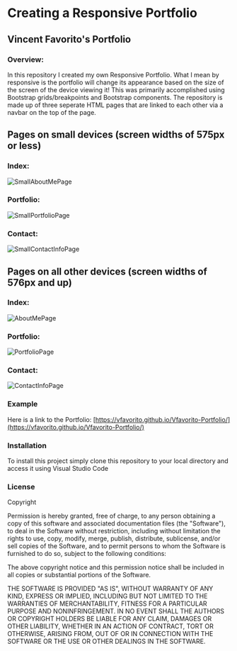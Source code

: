 # Creating a Responsive Portfolio

## Vincent Favorito's Portfolio

### Overview:
In this repository I created my own Responsive Portfolio.  What I mean by responsive is the portfolio will change its appearance based on the size of the screen of the device viewing it! This was primarily accomplished using Bootstrap grids/breakpoints and Bootstrap components.  The repository is made up of three seperate HTML pages that are linked to each other via a navbar on the top of the page.

## Pages on small devices (screen widths of 575px or less)
### Index:
![SmallAboutMePage](Images/smallabout.PNG)      
### Portfolio:
![SmallPortfolioPage](Images/smallportfolio.PNG)       
### Contact:
![SmallContactInfoPage](Images/smallcontact.PNG)

## Pages on all other devices (screen widths of 576px and up)
### Index:
![AboutMePage](Images/largeabout.PNG)     
### Portfolio:
 ![PortfolioPage](Images/largeportfolio.PNG)      
### Contact:
 ![ContactInfoPage](Images/largecontact.PNG)     

### Example
Here is a link to the Portfolio:  [https://vfavorito.github.io/Vfavorito-Portfolio/](https://vfavorito.github.io/Vfavorito-Portfolio/)

### Installation
To install this project simply clone this repository to your local directory and access it using Visual Studio Code

### License
Copyright

Permission is hereby granted, free of charge, to any person obtaining a copy of this software and associated documentation files (the "Software"), to deal in the Software without restriction, including without limitation the rights to use, copy, modify, merge, publish, distribute, sublicense, and/or sell copies of the Software, and to permit persons to whom the Software is furnished to do so, subject to the following conditions:

The above copyright notice and this permission notice shall be included in all copies or substantial portions of the Software.

THE SOFTWARE IS PROVIDED "AS IS", WITHOUT WARRANTY OF ANY KIND, EXPRESS OR IMPLIED, INCLUDING BUT NOT LIMITED TO THE WARRANTIES OF MERCHANTABILITY, FITNESS FOR A PARTICULAR PURPOSE AND NONINFRINGEMENT. IN NO EVENT SHALL THE AUTHORS OR COPYRIGHT HOLDERS BE LIABLE FOR ANY CLAIM, DAMAGES OR OTHER LIABILITY, WHETHER IN AN ACTION OF CONTRACT, TORT OR OTHERWISE, ARISING FROM, OUT OF OR IN CONNECTION WITH THE SOFTWARE OR THE USE OR OTHER DEALINGS IN THE SOFTWARE.

